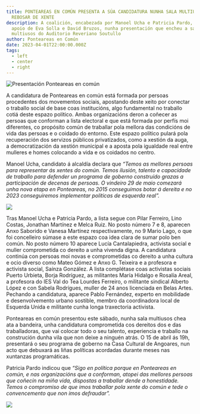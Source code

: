 ```yaml
---
title: PONTEAREAS EN COMÚN PRESENTA A SÚA CANDIDATURA NUNHA SALA MULTIUSOS A
  REBOSAR DE XENTE
description: A coalición, encabezada por Manoel Ucha e Patricia Pardo, contou co
  apoio de Eva Solla e David Bruzos, nunha presentación que encheu a sala
  multiusos do Auditorio Reveriano Soutullo
author: Ponteareas en Común
date: 2023-04-01T22:00:00.000Z
tags:
  - left
  - center
  - right
---
```

![Presentación Ponteareas en común ](/static/img/whatsapp-image-2023-04-02-at-09.13.06-1.jpeg)

A candidatura de Ponteareas en común está formada por persoas procedentes dos movementos sociais, apostando deste xeito por conectar o traballo social de base coas institucións, algo fundamental no traballo cotiá deste espazo político. Ambas organizacións deron a coñecer as persoas que conforman a lista electoral e que está formada por perfís moi diferentes, co propósito común de traballar pola mellora das condicións de vida das persoas e o coidado do entorno. Este espazo político pulará pola recuperación dos servizos públicos privatizados, como a xestión da auga,  a democratización da xestión municipal e a aposta pola igualdade real entre mulleres e homes colocando a vida e os coidados no centro. 

Manoel Ucha, candidato á alcaldía declara que *“Temos as mellores persoas para representar ás xentes do común. Temos ilusión, talento e capacidade de traballo para defender un programa de goberno construído grazas a participación de decenas de persoas. O vindeiro 29 de maio comezará unha nova etapa en Ponteareas, no 2015 conseguimos botar á dereita e no 2023 conseguiremos implementar políticas de esquerda real”.*



![](/static/img/whatsapp-image-2023-04-02-at-09.13.05-2.jpeg.webp)



Tras Manoel Ucha e Patricia Pardo, a lista segue con Pilar Ferreiro, Lino Costas, Jonathan Martínez e Melca Ruiz. No posto número 7 e 8, aparecen Anxo Saborido e Vanesa Martínez respectivamente, no 9 Mario Lago, o que foi concelleiro súmase a este espazo coa idea clara de sumar polo ben común. No posto número 10 aparece Lucía Cantalapiedra, activista social e muller comprometida co dereito a unha vivenda digna. A candidatura continúa con persoas moi novas e comprometidas co dereito a unha cultura e ocio diverso como Mateo Gómez e Anxo G. Teixeira e a profesora e activista social, Saínza González. A lista complétase coas activistas sociais Puerto Urbieta, Borja Rodríguez, as militantes María Hidalgo e Rosalía Areal, a profesora do IES Val do Tea Lourdes Ferreiro, o militante sindical Alberto López e con Sabela Rodrígues, muller de 24 anos licenciada en Belas Artes. Pechando a candidatura, aparece Pablo Fernández, experto en mobilidade e desenvolvemento urbano sostible, membro da coordinadora local de Esquerda Unida e militante cunha longa traxectoria activista.

Ponteareas en común presentou este sábado, nunha sala multiusos chea ata a bandeira, unha candidatura comprometida cos dereitos dos e das traballadoras, que vai colocar todo o seu talento, experiencia e traballo na construción dunha vila que non deixe a ninguén atrás. O 15 de abril ás 19h, presentará o seu programa de goberno na Casa Cultural de Angoares, nun acto que debuxará as liñas políticas acordadas durante meses nas xuntanzas programáticas. 

Patricia Pardo indicou que *“Sigo en política porque en Ponteareas en común, e nas organizacións que a conforman, atopei das mellores persoas que coñecín na miña vida, dispostas a traballar dende a honestidade. Temos o compromiso de que imos traballar pola xente do común e tede o convencemento que non imos defraudar”.*

![](/static/img/whatsapp-image-2023-04-02-at-09.13.05-5.jpeg.webp)